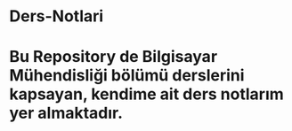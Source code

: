 # Ders-Notlari 
# Bu Repository de Bilgisayar Mühendisliği bölümü derslerini kapsayan, kendime ait ders notlarım yer almaktadır.
